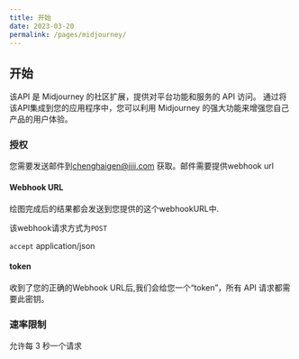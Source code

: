 ```yaml
---
title: 开始
date: 2023-03-20
permalink: /pages/midjourney/
---
```


## 开始

  该API 是 Midjourney 的社区扩展，提供对平台功能和服务的 API 访问。
  通过将该API集成到您的应用程序中，您可以利用 Midjourney 的强大功能来增强您自己产品的用户体验。

### 授权

  您需要发送邮件到<chenghaigen@iiii.com> 获取。邮件需要提供webhook url

#### Webhook URL

   绘图完成后的结果都会发送到您提供的这个webhookURL中.

   该webhook请求方式为`POST`

   `accept` application/json

#### token

   收到了您的正确的Webhook URL后,我们会给您一个“token”，所有 API 请求都需要此密钥。
  
### 速率限制

  允许每 3 秒一个请求
